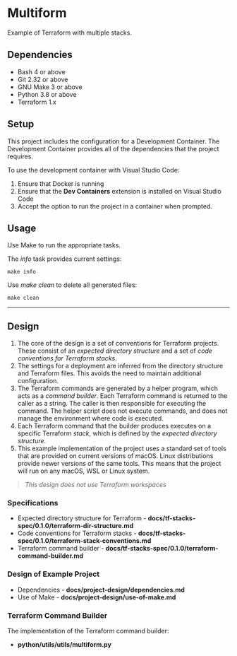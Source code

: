 # Multiform

Example of Terraform with multiple stacks.

## Dependencies

- Bash 4 or above
- Git 2.32 or above
- GNU Make 3 or above
- Python 3.8 or above
- Terraform 1.x

## Setup

This project includes the configuration for a Development Container. The Development Container provides all of the dependencies that the project requires.

To use the development container with Visual Studio Code:

1. Ensure that Docker is running
2. Ensure that the **Dev Containers** extension is installed on Visual Studio Code
3. Accept the option to run the project in a container when prompted.

## Usage

Use Make to run the appropriate tasks.

The *info* task provides current settings:

    make info

Use *make clean* to delete all generated files:

    make clean

---

## Design 

1. The core of the design is a set of conventions for Terraform projects. These consist of an *expected directory structure* and a set of *code conventions for Terraform stacks*.
2. The settings for a deployment are inferred from the directory structure and Terraform files. This avoids the need to maintain additional configuration.
3. The Terraform commands are generated by a helper program, which acts as a *command builder*. Each Terraform command is returned to the caller as a string. The caller is then responsible for executing the command. The helper script does not execute commands, and does not manage the environment where code is executed.
4. Each Terraform command that the builder produces executes on a specific Terraform *stack*, which is defined by the *expected directory structure*.
5. This example implementation of the project uses a standard set of tools that are provided on current versions of macOS. Linux distributions provide newer versions of the same tools. This means that the project will run on any macOS, WSL or Linux system.

> *This design does not use Terraform workspaces*

### Specifications

- Expected directory structure for Terraform - **docs/tf-stacks-spec/0.1.0/terraform-dir-structure.md**
- Code conventions for Terraform stacks - **docs/tf-stacks-spec/0.1.0/terraform-stack-conventions.md**
- Terraform command builder - **docs/tf-stacks-spec/0.1.0/terraform-command-builder.md**

### Design of Example Project

- Dependencies - **docs/project-design/dependencies.md**
- Use of Make - **docs/project-design/use-of-make.md**

### Terraform Command Builder

The implementation of the Terraform command builder:

- **python/utils/utils/multiform.py**
